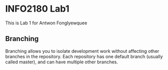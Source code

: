 # INFO2180 Lab1

This is Lab 1 for Antwon Fonglyewquee

## Branching 

Branching allows you to isolate development work without 
affecting other branches in the repository. Each repository
has one default branch (usually called master), and can have 
multiple other branches.